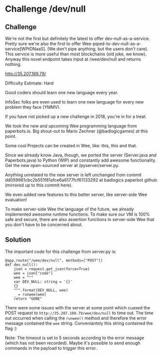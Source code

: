 # Challenge /dev/null

## Challenge

We're not the first but definitely the latest to offer dev-null-as-a-service. Pretty sure we're also the first to offer Wee-piped-to-dev-null-as-a-service[WPtDNaaS]. (We don't pipe anything, but the users don't care). This service is more useful than most blockchains (old joke, we know). Anyway this novel endpoint takes input at /wee/dev/null and returns nothing.

http://35.207.189.79/

Difficulty Estimate: Hard

Good coders should learn one new language every year.

InfoSec folks are even used to learn one new language for every new problem they face (YMMV).

If you have not picked up a new challenge in 2018, you're in for a treat.

We took the new and upcoming Wee programming language from paperbots.io. Big shout-out to Mario Zechner (@badlogicgames) at this point.

Some cool Projects can be created in Wee, like: this, this and that.

Since we already know Java, though, we ported the server (Server.java and Paperbots.java) to Python (WIP) and constantly add awesome functionality. Get the new open-sourced server at /pyserver/server.py.

Anything unrelated to the new server is left unchanged from commit dd059961cbc2b551f81afce6a6177fcf61133292 at badlogics paperbot github (mirrored up to this commit here).

We even added new features to this better server, like server-side Wee evaluation!

To make server-side Wee the language of the future, we already implemented awesome runtime functions. To make sure our VM is 100% safe and secure, there are also assertion functions in server-side Wee that you don't have to be concerned about.


## Solution

The important code for this challenge from server.py is: 
```
@app.route("/wee/dev/null", methods=["POST"])
def dev_null():
    json = request.get_json(force=True)
    wee = json["code"]
    wee = """
    var DEV_NULL: string = '{}'
    {}
    """.format(DEV_NULL, wee)
    _ = runwee(wee)
    return "GONE"
```

There were some issues with the server at some point which cuased the POST request to `http://35.207.189.79/wee/dev/null` to time out. The time out occurred when calling the `runwee()` method and therefore the error message contained the `wee` string. Conveniantely this string contained the flag :) 

Note: The timeout is set to 5 seconds according to the error message (which has not been recorded). Maybe it's possible to send enough commands in the payload to trigger this error..